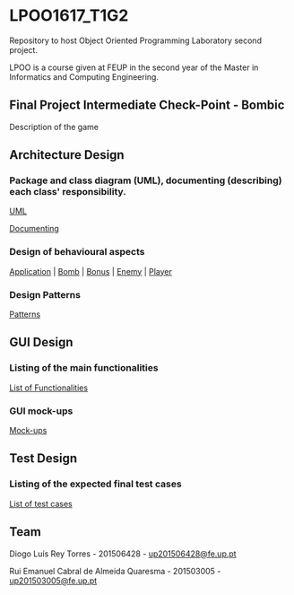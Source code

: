 # LPOO1617_T1G2
Repository to host Object Oriented Programming Laboratory second project.

LPOO is a course given at FEUP in the second year of the Master in Informatics and Computing Engineering.
 
## Final Project Intermediate Check-Point - Bombic
Description of the game

## Architecture Design

### Package and class diagram (UML), documenting (describing) each class' responsibility.

[UML](https://github.com/diogotorres97/LPOO1617_T1G2/blob/Final_Project/Intermediate%20Delivery/Main%20Class.jpg)

[Documenting](https://github.com/diogotorres97/LPOO1617_T1G2/blob/Final_Project/Intermediate%20Delivery/Class%20description.pdf)


### Design of behavioural aspects

[Application](https://github.com/diogotorres97/LPOO1617_T1G2/blob/Final_Project/Intermediate%20Delivery/application.jpg)
 | [Bomb](https://github.com/diogotorres97/LPOO1617_T1G2/blob/Final_Project/Intermediate%20Delivery/bomb.jpg)
 | [Bonus](https://github.com/diogotorres97/LPOO1617_T1G2/blob/Final_Project/Intermediate%20Delivery/bonus.jpg)
 | [Enemy](https://github.com/diogotorres97/LPOO1617_T1G2/blob/Final_Project/Intermediate%20Delivery/enemy.jpg)
 | [Player](https://github.com/diogotorres97/LPOO1617_T1G2/blob/Final_Project/Intermediate%20Delivery/player.jpg)

### Design Patterns

[Patterns](https://github.com/diogotorres97/LPOO1617_T1G2/blob/Final_Project/Intermediate%20Delivery/Design%20Patterns.pdf)	

## GUI Design

### Listing of the main functionalities

[List of Functionalities](https://github.com/diogotorres97/LPOO1617_T1G2/blob/Final_Project/Intermediate%20Delivery/GUI%20Design%20Functionalities.pdf)

### GUI mock-ups

[Mock-ups](https://github.com/diogotorres97/LPOO1617_T1G2/blob/Final_Project/Intermediate%20Delivery/Mockup.pdf)


## Test Design

### Listing of the expected final test cases

[List of test cases](https://github.com/diogotorres97/LPOO1617_T1G2/blob/Final_Project/Intermediate%20Delivery/Test%20Design.pdf)

## Team 

Diogo Luís Rey Torres  - 201506428 - up201506428@fe.up.pt

Rui Emanuel Cabral de Almeida Quaresma - 201503005  - up201503005@fe.up.pt
